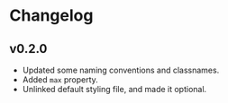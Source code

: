 # Changelog

## v0.2.0

- Updated some naming conventions and classnames.
- Added `max` property.
- Unlinked default styling file, and made it optional.